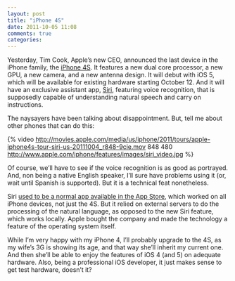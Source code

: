 ```yaml
---
layout: post
title: "iPhone 4S"
date: 2011-10-05 11:08
comments: true
categories: 
---
```


Yesterday, Tim Cook, Apple’s new CEO, announced the last device in the iPhone family, the [iPhone 4S](http://www.apple.com/iphone). It features a new dual core processor, a new GPU, a new camera, and a new antenna design. It will debut with iOS 5, which will be available for existing hardware starting October 12. And it will have an exclusive assistant app, [Siri](http://www.apple.com/iphone/features/siri.html), featuring voice recognition, that is supposedly capable of understanding natural speech and carry on instructions.

The naysayers have been talking about disappointment. But, tell me about other phones that can do this:

{% video http://movies.apple.com/media/us/iphone/2011/tours/apple-iphone4s-tour-siri-us-20111004_r848-9cie.mov 848 480 http://www.apple.com/iphone/features/images/siri_video.jpg %}

Of course, we’ll have to see if the voice recognition is as good as portrayed. And, non being a native English speaker, I’ll sure have problems using it (or, wait until Spanish is supported). But it is a technical feat nonetheless. 

Siri [used to be a normal app available in the App Store](http://techcrunch.com/2011/10/04/the-original-siri-app-gets-pulled-from-the-app-store-servers-killed/), which worked on all iPhone devices, not just the 4S. But it relied on external servers to do the processing of the natural language, as opposed to the new Siri feature, which works locally. Apple bought the company and made the technology a feature of the operating system itself.

While I’m very happy with my iPhone 4, I’ll probably upgrade to the 4S, as my wife’s 3G is showing its age, and that way she’ll inherit my current one. And then she’ll be able to enjoy the features of iOS 4 (and 5) on adequate hardware. Also, being a professional iOS developer, it just makes sense to get test hardware, doesn’t it?